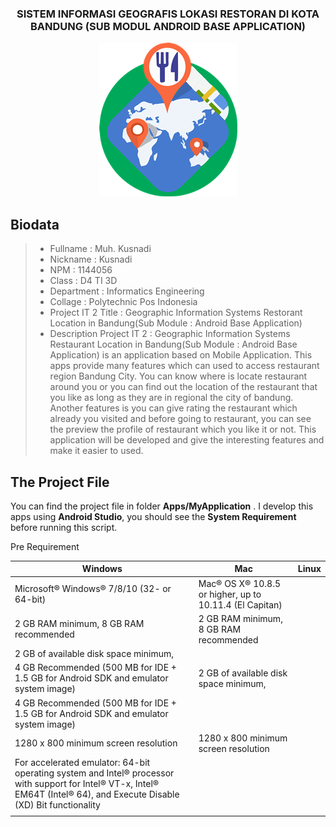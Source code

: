 <h3 align="center">
SISTEM INFORMASI GEOGRAFIS LOKASI RESTORAN DI KOTA BANDUNG (SUB MODUL ANDROID BASE APPLICATION)
</h3>

<p align="center">
  <img src="https://github.com/ProposalProyekIT2/SISTEM-INFORMASI-GEOGRAFIS-LOKASI-RESTORAN-DI-KOTA-BANDUNG-SUB-MODUL-ANDROID-BASE-APPLICATION-/blob/master/img/IconApps2.png">
</p>

Biodata
-------

> - Fullname 				 : Muh. Kusnadi
> - Nickname 				 : Kusnadi
> - NPM		 				 : 1144056
> - Class	 				 : D4 TI 3D
> - Department  			 : Informatics Engineering
> - Collage					 : Polytechnic Pos Indonesia
> - Project IT 2 Title  	 : Geographic Information Systems Restorant Location in Bandung(Sub Module : Android Base Application)
> - Description Project IT 2 : Geographic Information Systems Restaurant Location in Bandung(Sub Module : Android Base Application) is an application based on Mobile Application. This apps provide many features which can used to access restaurant region Bandung City. You can know where is locate restaurant around you or you can find out the location of the restaurant that you like as long as they are in regional the city of bandung. Another features is you can give rating the restaurant which already you visited and before going to restaurant, you can see the preview the profile of restaurant which you like it or not. This application will be developed and give the interesting features and make it easier to used.

The Project File
----------------

You can find the project file in folder **Apps/MyApplication** . I develop this apps using **Android Studio**, you should see the **System Requirement** before running this script.

Pre Requirement

| Windows  | Mac  | Linux |
|----------|------|-------|
|  Microsoft® Windows® 7/8/10 (32- or 64-bit) |  Mac® OS X® 10.8.5 or higher, up to 10.11.4 (El Capitan) |   |
|  2 GB RAM minimum, 8 GB RAM recommended | 2 GB RAM minimum, 8 GB RAM recommended  |   |
|  2 GB of available disk space minimum, 
4 GB Recommended (500 MB for IDE + 1.5 GB for Android SDK and emulator system image) | 2 GB of available disk space minimum,
4 GB Recommended (500 MB for IDE + 1.5 GB for Android SDK and emulator system image)  |   |
| 1280 x 800 minimum screen resolution  |  1280 x 800 minimum screen resolution |   |
|  For accelerated emulator: 64-bit operating system and Intel® processor with support for Intel® VT-x, Intel® EM64T (Intel® 64), and Execute Disable (XD) Bit functionality |   |   |
|   |   |   |